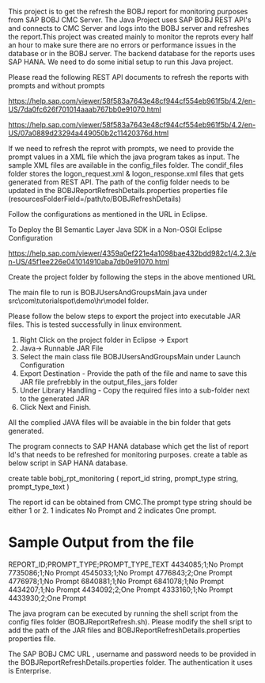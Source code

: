 This project is to get the refresh the BOBJ report for monitoring purposes from SAP BOBJ CMC Server. The Java Project uses SAP BOBJ REST API's and connects to CMC Server and logs into the BOBJ server and refreshes the report.This project was created mainly to monitor the reprots every half an hour to make sure there are no errors or performance issues in the database or in the BOBJ server. The backend database for the reports uses SAP HANA. We need to do some initial setup to run this Java project.

Please read the following REST API documents to refresh the reports with prompts and without prompts

https://help.sap.com/viewer/58f583a7643e48cf944cf554eb961f5b/4.2/en-US/7da0fc626f701014aaab767bb0e91070.html

https://help.sap.com/viewer/58f583a7643e48cf944cf554eb961f5b/4.2/en-US/07a0889d23294a449050b2c11420376d.html

If we need to refresh the reprot with prompts, we need to provide the prompt values in a XML file which the java program takes as input. The sample XML files are available in the config_files folder. The condif_files folder stores the logon_request.xml & logon_response.xml files that gets generated from REST API. The path of the config folder needs to be updated in the BOBJReportRefreshDetails.properties properties file (resourcesFolderField=/path/to/BOBJRefreshDetails)

Follow the configurations as mentioned in the URL in Eclipse.

To Deploy the BI Semantic Layer Java SDK in a Non-OSGI Eclipse Configuration

https://help.sap.com/viewer/4359a0ef221e4a1098bae432bdd982c1/4.2.3/en-US/45f1ee226e041014910aba7db0e91070.html

Create the project folder by following the steps in the above mentioned URL

The main file to run is BOBJUsersAndGroupsMain.java under src\com\tutorialspot\demo\hr\model folder.

Please follow the below steps to export the project into executable JAR files. This is tested successfully in linux environment.
1. Right Click on the project folder in Eclipse -> Export
2. Java-> Runnable JAR File
3. Select the main class file BOBJUsersAndGroupsMain under Launch Configuration
4. Export Destination - Provide the path of the file and name to save this JAR file prefrebbly in the output_files_jars folder
5. Under Library Handling - Copy the required files into a sub-folder next to the generated JAR
6. Click Next and Finish.

All the complied JAVA files will be avaiable in the bin folder that gets generated.

The program connects to SAP HANA database which get the list of report Id's that needs to be refreshed for monitoring purposes.
create a table as below script in SAP HANA database.

create table bobj_rpt_monitoring
(
report_id string,
prompt_type string,
prompt_type_text
)

The report id can be obtained from CMC.The prompt type string should be either 1 or 2. 1 indicates No Prompt and 2 indicates One prompt.

Sample Output from the file
==============================
REPORT_ID;PROMPT_TYPE;PROMPT_TYPE_TEXT
4434085;1;No Prompt
7735086;1;No Prompt
4545033;1;No Prompt
4776843;2;One Prompt
4776978;1;No Prompt
6840881;1;No Prompt
6841078;1;No Prompt
4434207;1;No Prompt
4434092;2;One Prompt
4333160;1;No Prompt
4433930;2;One Prompt

The java program can be executed by running the shell script from the config files folder (BOBJReportRefresh.sh). Please modify the shell sript to add the path of the JAR files and BOBJReportRefreshDetails.properties properties file.

The SAP BOBJ CMC URL , username and  password needs to be provided in the BOBJReportRefreshDetails.properties folder. The authentication it uses is Enterprise.







